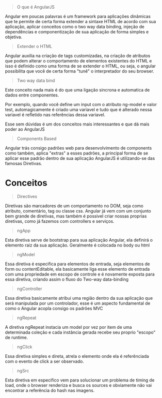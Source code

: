 > O que é AngularJS

Angular em poucas palavras é um framework para aplicações dinâmicas que te permite de certa forma extender a sintaxe HTML de acordo com sua aplicação, aplicar conceitos como o two way data binding, injeção de dependências e componentização de sua aplicação de forma simples e objetiva.

> Extender o HTML

Angular auxilia na criação de tags customizadas, na criação de atributos que podem alterar o comportamento de elementos existentes do HTML e isso é definido como uma forma de se extender o HTML, ou seja, o angular possibilita que você de certa forma "tunê" o interpretador do seu browser.

> Two way data bind

Este conceito nada mais é do que uma ligação sincrona e automatica de dados entre componentes.

Por exemplo, quando você define um input com o atributo ng-model e valor test, automagicamente é criado uma variavel e tudo que é alterado nessa variavel é refletido nas referências dessa variavel.

Esse sem dúvidas é um dos conceitos mais interessantes e que dá mais poder ao AngularJS

> Components Based

Angular trás consigo padrões web para desenvolvimento de components como também, aplica "extras" a esses padrões, a principal forma de se aplicar esse padrão dentro de sua aplicação AngularJS é utilizando-se das famosas Diretivas.

# Conceitos

> Directives

Diretivas são marcadores de um comportamento no DOM, seja como atributo, comentário, tag ou classe css. Angular já vem com um conjunto bem grande de diretivas, mas também é possivel criar nossas proprias diretivas, como já fazemos com controllers e serviços.

> ngApp

Esta diretiva serve de bootstrap para sua aplicação Angular, ela definirá o elemento raiz da sua aplicação. Geralmente é colocada no body ou html

> ngModel

Essa diretiva é especifica para elementos de entrada, seja elementos de form ou contentEditable, ela basicamente liga esse elemento de entrada com uma propriedade em escopo de controle e é novamente exposta para essa diretiva, criando assim o fluxo do Two-way data-binding

> ngController

Essa diretiva basicamente atribui uma região dentro da sua aplicação que será manipulada por um controlador, esse é um aspecto fundamental de como o Angular acopla consigo os padrões MVC

> ngRepeat

A diretiva ngRepeat instacia um model por vez por item de uma determinada coleção e cada instância gerada recebe seu proprio "escopo" de runtime.

> ngClick

Essa diretiva simples e direta, atrela o elemento onde ela é referênciada com o evento de click a ser observado.

> ngSrc

Esta diretiva em especifico vem para solucionar um problema de timing de load, onde o browser renderiza e busca os sources e obviamente não vai encontrar a referência do hash nas imagens.
